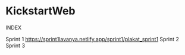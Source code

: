 # KickstartWeb

INDEX <br>

Sprint 1 
https://sprint1lavanya.netlify.app/sprint1/plakat_sprint1
Sprint 2 <br>
Sprint 3 <br>
